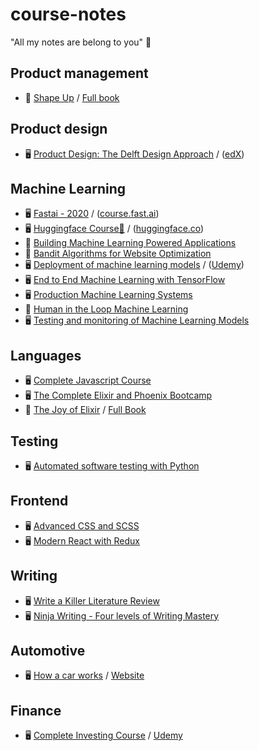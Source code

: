 # course-notes
"All my notes are belong to you" 🤖

## Product management
- 📙 [Shape Up](shape-up/README.md) / [Full book](https://basecamp.com/shapeup)

## Product design
-  🖥️ [Product Design: The Delft Design Approach](product-design-delft-design-approach/) / ([edX](https://www.edx.org/course/product-design-the-delft-design-approach))

## Machine Learning
- 🖥️ [Fastai - 2020](fastai/) / ([course.fast.ai](https://course.fast.ai))
- 🖥️ [Huggingface Course🤗](huggingface/) / ([huggingface.co](https://huggingface.co/course/chapter1))
- 📙 [Building Machine Learning Powered Applications](building-machine-learning-powered-applications/)
- 📙 [Bandit Algorithms for Website Optimization](bandit-algorithms-for-website-optimization/)
- 🖥️ [Deployment of machine learning models](deployment-of-machine-learning-models/) / ([Udemy](https://www.udemy.com/course/deployment-of-machine-learning-models/README.md))
- 🖥️ [End to End Machine Learning with TensorFlow](end-to-end-machine-learning-with-tensorflow/README.md)
- 🖥️ [Production Machine Learning Systems](production-machine-learning-systems/README.md)
- 📙 [Human in the Loop Machine Learning](human-in-the-loop-machine-learning/README.md)
- 🖥️ [Testing and monitoring of Machine Learning Models](testing-and-monitoring-of-machine-learning-model-deployments/README.md)

## Languages
- 🖥️ [Complete Javascript Course](./complete-javascript-course/README.md)
- 🖥️ [The Complete Elixir and Phoenix Bootcamp](./elixir-phoenix-complete-course/README.md)
- 📙 [The Joy of Elixir](./joy-of-elixir/README.md) / [Full Book](https://joyofelixir.com)


## Testing
- 🖥️ [Automated software testing with Python](automated-software-testing-with-python/README.md)

## Frontend
- 🖥️ [Advanced CSS and SCSS](./advanced-css-and-sass/README.md)
- 🖥️ [Modern React with Redux](./modern-react/README.md)

## Writing
- 🖥️ [Write a Killer Literature Review](./write-a-killer-literature-review/README.md)
- 🖥️ [Ninja Writing - Four levels of Writing Mastery](./ninja-writing/README.md)


## Automotive
-  🖥️ [How a car works](how-a-car-works/) / [Website](https://howacarworks.com)

## Finance
-  🖥️ [Complete Investing Course](complete-investing-course/) / [Udemy](https://www.udemy.com/course/complete-investing-course-stocks-etfs-index-mutual-funds)